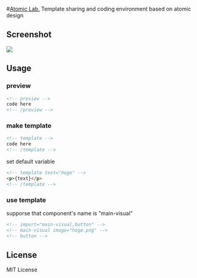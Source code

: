 #[Atomic Lab.](http://steelydylan.github.io/atomic-lab/)
Template sharing and coding environment based on atomic design

## Screenshot
<img src="https://raw.github.com/steelydylan/atomic-lab/master/screenshot.png"></img>

## Usage

### preview
```html
<!-- preview -->
code here
<!-- /preview -->
```

### make template
```html
<!-- template -->
code here
<!-- /template -->
```

set default variable
```html
<!-- template text="hoge" -->
<p>{text}</p>
<!-- /template -->
```

### use template
supporse that component's name is "main-visual"
```html
<!-- import="main-visual,button" -->
<!-- main-visual image="hoge.png" -->
<!-- button -->
```


## License
MIT License
